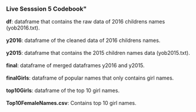 ### Live Sesssion 5 Codebook"

**df**: dataframe that contains the raw data of 2016 childrens names (yob2016.txt). <br/>  
**y2016**: dataframe of the cleaned data of 2016 childrens names. <br/>  
**y2015**: dataframe that contains the 2015 children names data (yob2015.txt). <br/>  
**final**: dataframe of merged dataframes y2016 and y2015. <br/>  
**finalGirls**: dataframe of popular names that only contains girl names. <br/>  
**top10Girls**: dataframe of the top 10 girl names. <br/>  
**Top10FemaleNames.csv**: Contains top 10 girl names. <br/>  



